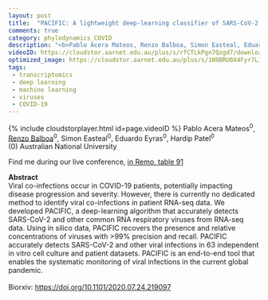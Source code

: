 ```yaml
---
layout: post
title:  "PACIFIC: A lightweight deep-learning classifier of SARS-CoV-2 and co-infecting RNA viruses"
comments: true
category: phylodynamics_COVID
description: "<b>Pablo Acera Mateos, Renzo Balboa, Simon Easteal, Eduardo Eyras, Hardip Patel</b><br/>Viral co-infections occur in COVID-19 patients, po..."
videoID: https://cloudstor.aarnet.edu.au/plus/s/rfCTLkPgn7Qzgd7/download
optimized_image: https://cloudstor.aarnet.edu.au/plus/s/1N9BRU0X4Fyr7LI/download
tags:
 - transcriptomics
 - deep learning
 - machine learning
 - viruses
 - COVID-19
---
```

{% include cloudstorplayer.html id=page.videoID %}
Pablo Acera Mateos<sup>0</sup>, <u>Renzo Balboa</u><sup>0</sup>, Simon Easteal<sup>0</sup>, Eduardo Eyras<sup>0</sup>, Hardip Patel<sup>0</sup><br/>
\(0\) Australian National University

Find me during our live conference, [in Remo, table 91](https://remo.co)

<b>Abstract</b><br/>
Viral co-infections occur in COVID-19 patients, potentially impacting disease progression and severity. However, there is currently no dedicated method to identify viral co-infections in patient RNA-seq data. We developed PACIFIC, a deep-learning algorithm that accurately detects SARS-CoV-2 and other common RNA respiratory viruses from RNA-seq data. Using in silico data, PACIFIC recovers the presence and relative concentrations of viruses with &gt;99% precision and recall. PACIFIC accurately detects SARS-CoV-2 and other viral infections in 63 independent in vitro cell culture and patient datasets. PACIFIC is an end-to-end tool that enables the systematic monitoring of viral infections in the current global pandemic.<br/><br/>Biorxiv: https://doi.org/10.1101/2020.07.24.219097
